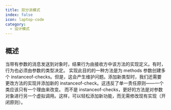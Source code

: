 ```yaml
---
title: 双分派模式
index: false
icon: laptop-code
category:
  - 设计模式
---
```


## 概述

当带有参数的消息发送到对象时，结果行为由接收方中该方法的实现定义。有时，行为也必须由参数的类型决定。
实现此目的的一种方法是为 methods 参数创建多个 instanceof-checks。但是，这会产生维护问题。添加新类型时，我们还需要更改方法的实现并添加新的 instanceof-check。这违反了单一责任原则——一个类应该只有一个理由来改变。
而不是 instanceof-checks，更好的方法是对参数对象进行另一个虚拟调用。这样，可以轻松添加新功能，而无需修改现有实现（开闭原则）。


